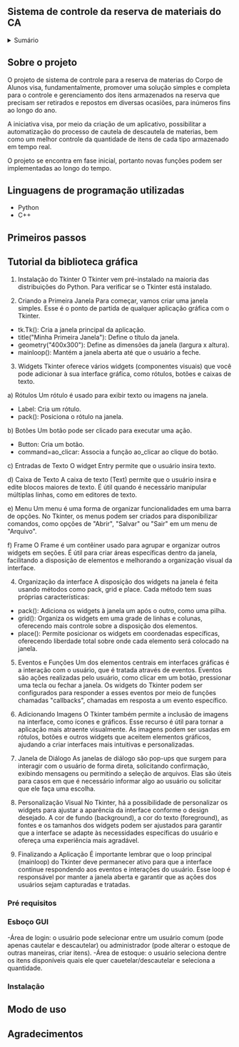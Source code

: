 ## Sistema de controle da reserva de materiais do CA

<details>
  <summary>Sumário</summary>
  <ol>
    <li>
      <a href="Sobre o projeto#sobre-o-projeto">Sobre o projeto</a>
      <ul>
        <li><a href="Linguagens de programação utilizadas#linguagens-de-programação-utilizadash">Linguagens de programação utilizadas</a></li>
      </ul>
    </li>
    <li>
      <a href="Primeiros passos#primeiros-passos">Primeiros assos</a>
      <ul>
        <li><a href="Pré requisitos#pré-requisitos">Pré requisitos</a></li>
        <li><a href="Instalação#instalação">Instalação</a></li>
      </ul>
    </li>
    <li><a href="Modo de uso#modo-de-uso">Modo de uso</a></li>
    <li><a href="Agradecimentos#agradecimentos">Agradecimentos</a></li>
  </ol>
</details>

## Sobre o projeto

O projeto de sistema de controle para a reserva de materias do Corpo de Alunos visa, fundamentalmente, promover uma solução simples e completa para o controle e gerenciamento dos itens armazenados na reserva que precisam ser retirados e repostos em diversas ocasiões, para inúmeros fins ao longo do ano.

A iniciativa visa, por meio da criação de um aplicativo, possibilitar a automatização do processo de cautela de descautela de materias, bem como um melhor controle da quantidade de itens de cada tipo armazenado em tempo real.

O projeto se encontra em fase inicial, portanto novas funções podem ser implementadas ao longo do tempo.

## Linguagens de programação utilizadas

- Python
- C++

## Primeiros passos

## Tutorial da biblioteca gráfica

1. Instalação do Tkinter
O Tkinter vem pré-instalado na maioria das distribuições do Python. Para verificar se o Tkinter está instalado.

2. Criando a Primeira Janela
Para começar, vamos criar uma janela simples. Esse é o ponto de partida de qualquer aplicação gráfica com o Tkinter.

- tk.Tk(): Cria a janela principal da aplicação.
- title("Minha Primeira Janela"): Define o título da janela.
- geometry("400x300"): Define as dimensões da janela (largura x altura).
- mainloop(): Mantém a janela aberta até que o usuário a feche.

3. Widgets
Tkinter oferece vários widgets (componentes visuais) que você pode adicionar à sua interface gráfica, como rótulos, botões e caixas de texto.

a) Rótulos
Um rótulo é usado para exibir texto ou imagens na janela.

- Label: Cria um rótulo.
- pack(): Posiciona o rótulo na janela.

b) Botões
Um botão pode ser clicado para executar uma ação.

- Button: Cria um botão.
- command=ao_clicar: Associa a função ao_clicar ao clique do botão.

c) Entradas de Texto
O widget Entry permite que o usuário insira texto.

d) Caixa de Texto 
A caixa de texto (Text) permite que o usuário insira e edite blocos maiores de texto. É útil quando é necessário manipular múltiplas linhas, como em editores de texto.

e) Menu 
Um menu é uma forma de organizar funcionalidades em uma barra de opções. No Tkinter, os menus podem ser criados para disponibilizar comandos, como opções de "Abrir", "Salvar" ou "Sair" em um menu de "Arquivo". 

f) Frame 
O Frame é um contêiner usado para agrupar e organizar outros widgets em seções. É útil para criar áreas específicas dentro da janela, facilitando a disposição de elementos e melhorando a organização visual da interface.

4. Organização da interface
A disposição dos widgets na janela é feita usando métodos como pack, grid e place. Cada método tem suas próprias características:

- pack(): Adiciona os widgets à janela um após o outro, como uma pilha.
- grid(): Organiza os widgets em uma grade de linhas e colunas, oferecendo mais controle sobre a disposição dos elementos.
- place(): Permite posicionar os widgets em coordenadas específicas, oferecendo liberdade total sobre onde cada elemento será colocado na janela.

5. Eventos e Funções
Um dos elementos centrais em interfaces gráficas é a interação com o usuário, que é tratada através de eventos. Eventos são ações realizadas pelo usuário, como clicar em um botão, pressionar uma tecla ou fechar a janela. Os widgets do Tkinter podem ser configurados para responder a esses eventos por meio de funções chamadas "callbacks", chamadas em resposta a um evento específico. 

6. Adicionando Imagens
O Tkinter também permite a inclusão de imagens na interface, como ícones e gráficos. Esse recurso é útil para tornar a aplicação mais atraente visualmente. As imagens podem ser usadas em rótulos, botões e outros widgets que aceitem elementos gráficos, ajudando a criar interfaces mais intuitivas e personalizadas.

7. Janela de Diálogo
As janelas de diálogo são pop-ups que surgem para interagir com o usuário de forma direta, solicitando confirmação, exibindo mensagens ou permitindo a seleção de arquivos. Elas são úteis para casos em que é necessário informar algo ao usuário ou solicitar que ele faça uma escolha.

8. Personalização Visual
No Tkinter, há a possibilidade de personalizar os widgets para ajustar a aparência da interface conforme o design desejado. A cor de fundo (background), a cor do texto (foreground), as fontes e os tamanhos dos widgets podem ser ajustados para garantir que a interface se adapte às necessidades específicas do usuário e ofereça uma experiência mais agradável.

9. Finalizando a Aplicação
É importante lembrar que o loop principal (mainloop) do Tkinter deve permanecer ativo para que a interface continue respondendo aos eventos e interações do usuário. Esse loop é responsável por manter a janela aberta e garantir que as ações dos usuários sejam capturadas e tratadas.

### Pré requisitos

### Esboço GUI

-Área de login: o usuário pode selecionar entre um usuário comum (pode apenas cautelar e descautelar) ou administrador (pode alterar o estoque de outras maneiras, criar itens).
-Área de estoque: o usuário seleciona dentre os itens disponíveis quais ele quer cauetelar/descautelar e seleciona a quantidade.

### Instalação

## Modo de uso

## Agradecimentos





